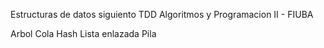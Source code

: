 Estructuras de datos siguiento TDD
Algoritmos y Programacion II - FIUBA

Arbol
Cola
Hash
Lista enlazada
Pila